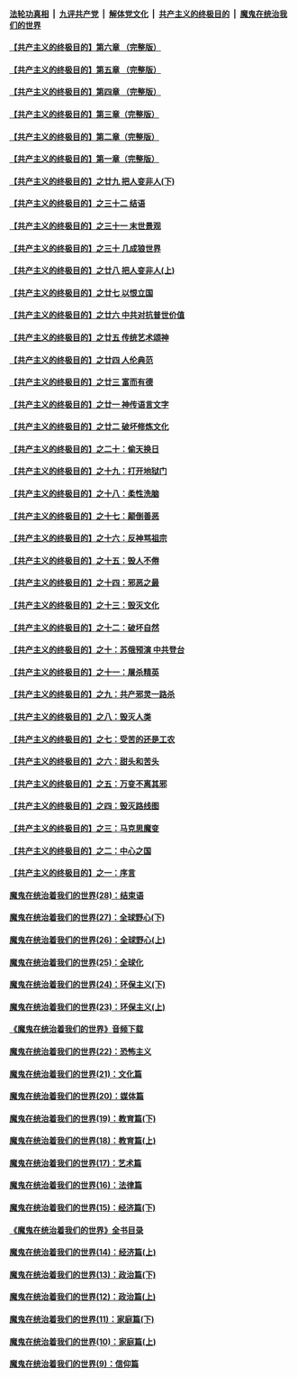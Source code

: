 ####  [法轮功真相](../../../../basic/blob/master/README.md?t=06221231) &nbsp;|&nbsp; [九评共产党](../../../../9ping.md/blob/master/README.md?t=06221231) &nbsp;|&nbsp; [解体党文化](../../../../jtdwh.md/blob/master/README.md?t=06221231)  &nbsp;|&nbsp; [共产主义的终极目的](../../../../gczydzjmd.md/blob/master/README.md?t=06221231) &nbsp;|&nbsp; [魔鬼在统治我们的世界](../../../../mgztzwmdsj.md/blob/master/README.md?t=06221231) 

#### [【共产主义的终极目的】第六章 （完整版）](../pages/nsc422/n11428913.md?t=06221231) 

#### [【共产主义的终极目的】第五章 （完整版）](../pages/nsc422/n11428912.md?t=06221231) 

#### [【共产主义的终极目的】第四章 （完整版）](../pages/nsc422/n11428907.md?t=06221231) 

#### [【共产主义的终极目的】第三章（完整版）](../pages/nsc422/n11428848.md?t=06221231) 

#### [【共产主义的终极目的】第二章（完整版）](../pages/nsc422/n11428831.md?t=06221231) 

#### [【共产主义的终极目的】第一章（完整版）](../pages/nsc422/n11417651.md?t=06221231) 

#### [【共产主义的终极目的】之廿九 把人变非人(下)](../pages/nsc422/n11344140.md?t=06221231) 

#### [【共产主义的终极目的】之三十二 结语](../pages/nsc422/n11360535.md?t=06221231) 

#### [【共产主义的终极目的】之三十一 末世景观](../pages/nsc422/n11351129.md?t=06221231) 

#### [【共产主义的终极目的】之三十 几成狼世界](../pages/nsc422/n11348280.md?t=06221231) 

#### [【共产主义的终极目的】之廿八 把人变非人(上)](../pages/nsc422/n11340492.md?t=06221231) 

#### [【共产主义的终极目的】之廿七 以恨立国](../pages/nsc422/n11336944.md?t=06221231) 

#### [【共产主义的终极目的】之廿六 中共对抗普世价值](../pages/nsc422/n11324785.md?t=06221231) 

#### [【共产主义的终极目的】之廿五 传统艺术颂神](../pages/nsc422/n11296396.md?t=06221231) 

#### [【共产主义的终极目的】之廿四 人伦典范](../pages/nsc422/n11296397.md?t=06221231) 

#### [【共产主义的终极目的】之廿三 富而有德](../pages/nsc422/n11283598.md?t=06221231) 

#### [【共产主义的终极目的】之廿一 神传语言文字](../pages/nsc422/n11263265.md?t=06221231) 

#### [【共产主义的终极目的】之廿二 破坏修炼文化](../pages/nsc422/n11245728.md?t=06221231) 

#### [【共产主义的终极目的】之二十：偷天换日](../pages/nsc422/n11238846.md?t=06221231) 

#### [【共产主义的终极目的】之十九：打开地狱门](../pages/nsc422/n11206376.md?t=06221231) 

#### [【共产主义的终极目的】之十八：柔性洗脑](../pages/nsc422/n11199994.md?t=06221231) 

#### [【共产主义的终极目的】之十七：颠倒善恶](../pages/nsc422/n11179782.md?t=06221231) 

#### [【共产主义的终极目的】之十六：反神骂祖宗](../pages/nsc422/n11166798.md?t=06221231) 

#### [【共产主义的终极目的】之十五：毁人不倦](../pages/nsc422/n11166792.md?t=06221231) 

#### [【共产主义的终极目的】之十四：邪恶之最](../pages/nsc422/n11150249.md?t=06221231) 

#### [【共产主义的终极目的】之十三：毁灭文化](../pages/nsc422/n11135227.md?t=06221231) 

#### [【共产主义的终极目的】之十二：破坏自然](../pages/nsc422/n11135214.md?t=06221231) 

#### [【共产主义的终极目的】之十：苏俄预演 中共登台](../pages/nsc422/n11118424.md?t=06221231) 

#### [【共产主义的终极目的】之十一：屠杀精英](../pages/nsc422/n11118442.md?t=06221231) 

#### [【共产主义的终极目的】之九：共产邪灵一路杀](../pages/nsc422/n11114139.md?t=06221231) 

#### [【共产主义的终极目的】之八：毁灭人类](../pages/nsc422/n11108503.md?t=06221231) 

#### [【共产主义的终极目的】之七：受苦的还是工农](../pages/nsc422/n11101809.md?t=06221231) 

#### [【共产主义的终极目的】之六：甜头和苦头](../pages/nsc422/n11096971.md?t=06221231) 

#### [【共产主义的终极目的】之五：万变不离其邪](../pages/nsc422/n11091285.md?t=06221231) 

#### [【共产主义的终极目的】之四：毁灭路线图](../pages/nsc422/n11086284.md?t=06221231) 

#### [【共产主义的终极目的】之三：马克思魔变](../pages/nsc422/n11061941.md?t=06221231) 

#### [【共产主义的终极目的】之二：中心之国](../pages/nsc422/n11047728.md?t=06221231) 

#### [【共产主义的终极目的】之一：序言](../pages/nsc422/n11086077.md?t=06221231) 

#### [魔鬼在统治着我们的世界(28)：结束语](../pages/nsc422/n10936246.md?t=06221231) 

#### [魔鬼在统治着我们的世界(27)：全球野心(下)](../pages/nsc422/n10928319.md?t=06221231) 

#### [魔鬼在统治着我们的世界(26)：全球野心(上)](../pages/nsc422/n10900318.md?t=06221231) 

#### [魔鬼在统治着我们的世界(25)：全球化](../pages/nsc422/n10788205.md?t=06221231) 

#### [魔鬼在统治着我们的世界(24)：环保主义(下)](../pages/nsc422/n10695307.md?t=06221231) 

#### [魔鬼在统治着我们的世界(23)：环保主义(上)](../pages/nsc422/n10688613.md?t=06221231) 

#### [《魔鬼在统治着我们的世界》音频下载](../pages/nsc422/n10635553.md?t=06221231) 

#### [魔鬼在统治着我们的世界(22)：恐怖主义](../pages/nsc422/n10614727.md?t=06221231) 

#### [魔鬼在统治着我们的世界(21)：文化篇](../pages/nsc422/n10597706.md?t=06221231) 

#### [魔鬼在统治着我们的世界(20)：媒体篇](../pages/nsc422/n10586579.md?t=06221231) 

#### [魔鬼在统治着我们的世界(19)：教育篇(下)](../pages/nsc422/n10564808.md?t=06221231) 

#### [魔鬼在统治着我们的世界(18)：教育篇(上)](../pages/nsc422/n10526970.md?t=06221231) 

#### [魔鬼在统治着我们的世界(17)：艺术篇](../pages/nsc422/n10499093.md?t=06221231) 

#### [魔鬼在统治着我们的世界(16)：法律篇](../pages/nsc422/n10485969.md?t=06221231) 

#### [魔鬼在统治着我们的世界(15)：经济篇(下)](../pages/nsc422/n10469975.md?t=06221231) 

#### [《魔鬼在统治着我们的世界》全书目录](../pages/nsc422/n10464261.md?t=06221231) 

#### [魔鬼在统治着我们的世界(14)：经济篇(上)](../pages/nsc422/n10457370.md?t=06221231) 

#### [魔鬼在统治着我们的世界(13)：政治篇(下)](../pages/nsc422/n10448270.md?t=06221231) 

#### [魔鬼在统治着我们的世界(12)：政治篇(上)](../pages/nsc422/n10444576.md?t=06221231) 

#### [魔鬼在统治着我们的世界(11)：家庭篇(下)](../pages/nsc422/n10440961.md?t=06221231) 

#### [魔鬼在统治着我们的世界(10)：家庭篇(上)](../pages/nsc422/n10435448.md?t=06221231) 

#### [魔鬼在统治着我们的世界(9)：信仰篇](../pages/nsc422/n10432159.md?t=06221231) 

